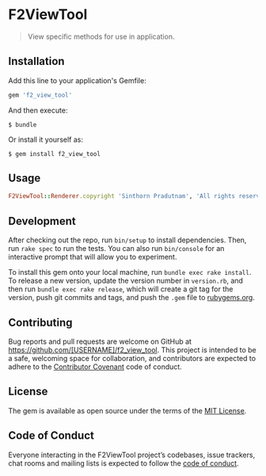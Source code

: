 # F2ViewTool

> View specific methods for use in application.

## Installation

Add this line to your application's Gemfile:

```ruby
gem 'f2_view_tool'
```

And then execute:

    $ bundle

Or install it yourself as:

    $ gem install f2_view_tool

## Usage

```Ruby
F2ViewTool::Renderer.copyright 'Sinthorn Pradutnam', 'All rights reserved'
```

## Development

After checking out the repo, run `bin/setup` to install dependencies. Then, run `rake spec` to run the tests. You can also run `bin/console` for an interactive prompt that will allow you to experiment.

To install this gem onto your local machine, run `bundle exec rake install`. To release a new version, update the version number in `version.rb`, and then run `bundle exec rake release`, which will create a git tag for the version, push git commits and tags, and push the `.gem` file to [rubygems.org](https://rubygems.org).

## Contributing

Bug reports and pull requests are welcome on GitHub at https://github.com/[USERNAME]/f2_view_tool. This project is intended to be a safe, welcoming space for collaboration, and contributors are expected to adhere to the [Contributor Covenant](http://contributor-covenant.org) code of conduct.

## License

The gem is available as open source under the terms of the [MIT License](https://opensource.org/licenses/MIT).

## Code of Conduct

Everyone interacting in the F2ViewTool project’s codebases, issue trackers, chat rooms and mailing lists is expected to follow the [code of conduct](https://github.com/[USERNAME]/f2_view_tool/blob/master/CODE_OF_CONDUCT.md).
